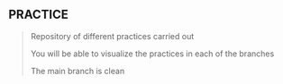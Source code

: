 ## PRACTICE

> Repository of different practices carried out 
>
> You will be able to visualize the practices in each of the branches 
>
> The main branch is clean
